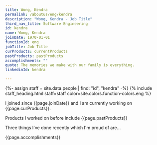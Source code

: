 ```yaml
---
title: Wong, Kendra
permalink: /aboutus/eng/kendra
description: "Wong, Kendra - Job Title"
third_nav_title: Software Engineering
id: kendra
name: Wong, Kendra
joinDate: 1970-01-01
functionId: eng
jobTitle: Job Title
curProducts: currentProducts
pastProducts: pastProducts
accomplishments: ""
quote: The memories we make with our family is everything.
linkedinId: kendra

---
```


{%- assign staff = site.data.people | find: "id", "kendra" -%}
{% include staff_heading.html staff=staff color=site.colors.function-colors.eng %}

<p>I joined since {{page.joinDate}} and I am currently working on {{page.curProducts}}.</p>

<p>Products I worked on before include {{page.pastProducts}}</p>

<p>Three things I've done recently which I'm proud of are...</p>
{{page.accomplishments}}
